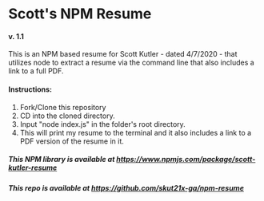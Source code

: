 # Scott's NPM Resume

#### v. 1.1

This is an NPM based resume for Scott Kutler - dated 4/7/2020 - that utilizes node to extract a resume via the command line that also includes a link to a full PDF.

#### Instructions:

1. Fork/Clone this repository
2. CD into the cloned directory.
3. Input "node index.js" in the folder's root directory.
4. This will print my resume to the terminal and it also includes a link to a PDF version of the resume in it.

##### This NPM library is available at https://www.npmjs.com/package/scott-kutler-resume
##### This repo is available at https://github.com/skut21x-ga/npm-resume
